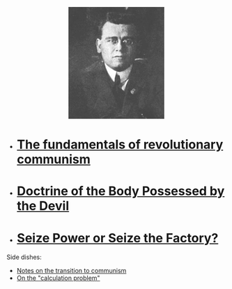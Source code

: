 <p align="center">
  <img src="/220px-Bordiga.gif" />
</p>

- # [The fundamentals of revolutionary communism](https://libcom.org/library/fundamentals-revolutionary-communism-amadeo-bordiga)
- # [Doctrine of the Body Possessed by the Devil](https://www.marxists.org/archive/bordiga/works/1951/doctrine.htm)
- # [Seize Power or Seize the Factory?](https://www.marxists.org/archive/bordiga/works/1920/seize-power.htm)

Side dishes:

- [Notes on the transition to communism](https://intransigence.org/2018/07/09/notes-on-the-transition-to-communism/)
- [On the "calculation problem"](http://flowing.systems/economy/politics/2017/08/16/calculation-problem/)
